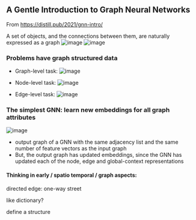 ## A Gentle Introduction to Graph Neural Networks

From https://distill.pub/2021/gnn-intro/

A set of objects, and the connections between them, are naturally expressed as a graph
![image](https://github.com/user-attachments/assets/32341da8-38f9-479d-b8e9-530610344030)
![image](https://github.com/user-attachments/assets/e750528b-813e-4d15-a2f5-8d05c53fb95a)

### Problems have graph structured data
- Graph-level task:
![image](https://github.com/user-attachments/assets/71d08c43-97a8-45ec-9a62-1cb4ed8a6ab8)

- Node-level task:
![image](https://github.com/user-attachments/assets/0275a6b7-f600-4932-9d45-040a564cbeed)

- Edge-level task:
![image](https://github.com/user-attachments/assets/224a4691-b7f6-4b61-a67b-00de489bb7a8)


### The simplest GNN:  learn new embeddings for all graph attributes 
![image](https://github.com/user-attachments/assets/0f7de3f5-1920-4859-bb83-d4899e74309d)
- output graph of a GNN with the same adjacency list and the same number of feature vectors as the input graph
- But, the output graph has updated embeddings, since the GNN has updated each of the node, edge and global-context representations



#### Thinking in early / spatio temporal / graph aspects:

directed edge: one-way street

like dictionary? 

define a structure
